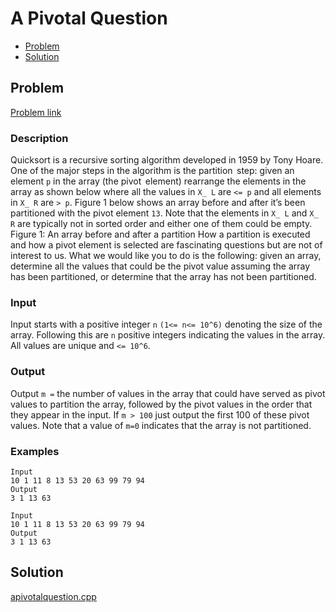 # A Pivotal Question
- [Problem](#problem)
- [Solution](#solution)

## Problem
[Problem link](https://open.kattis.com/problems/apivotalquestion)

### Description

Quicksort is a recursive sorting algorithm developed in 1959 by Tony Hoare. One of the major steps in the algorithm is the partition  step: given an element `p` in the array (the pivot  element) rearrange the elements in the array as shown below where all the values in `X_ L` are `<= p` and all elements in `X_ R` are `> p`. Figure 1 below shows an array before and after it’s been partitioned with the pivot element `13`. Note that the elements in `X_ L` and `X_ R` are typically not in sorted order and either one of them could be empty. Figure 1: An array before and after a partition How a partition is executed and how a pivot element is selected are fascinating questions but are not of interest to us. What we would like you to do is the following: given an array, determine all the values that could be the pivot value assuming the array has been partitioned, or determine that the array has not been partitioned.

### Input
Input starts with a positive integer `n` `(1<= n<= 10^6)` denoting the size of the array. Following this are `n` positive integers indicating the values in the array. All values are unique and `<= 10^6`.

### Output
Output `m =` the number of values in the array that could have served as pivot values to partition the array, followed by the pivot values in the order that they appear in the input. If `m > 100` just output the first 100 of these pivot values. Note that a value of `m=0` indicates that the array is not partitioned. 

### Examples
```
Input
10 1 11 8 13 53 20 63 99 79 94
Output
3 1 13 63
```
```
Input
10 1 11 8 13 53 20 63 99 79 94
Output
3 1 13 63
```


## Solution

[apivotalquestion.cpp](./apivotalquestion.cpp)
